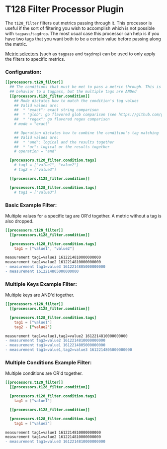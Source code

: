 # T128 Filter Processor Plugin

The `t128_filter` filters out metrics passing through it. This processor is useful if the sort of filtering you wish to accomplish which is not possible with `tagpass`/`tagdrop`. The most usual case this processor can help is if you have two tags that you want both to be a certain value before passing along the metric.

[Metric selectors](docs/CONFIGURATION.md#selectors) (such as `tagpass` and `tagdrop`) can be used to only apply the filters to specific metrics.

### Configuration:

```toml
[[processors.t128_filter]]
  ## The conditions that must be met to pass a metric through. This is similar
  ## behavior to a tagpass, but the multiple tags are ANDed
  [[processors.t128_filter.condition]]
    ## Mode dictates how to match the condition's tag values
    ## Valid values are:
    ##  * "exact": exact string comparison
    ##  * "glob": go flavored glob comparison (see https://github.com/gobwas/glob)
    ##  * "regex": go flavored regex comparison
    # mode = "exact"

    ## Operation dictates how to combine the condition's tag matching
    ## Valid values are:
    ##  * "and": logical and the results together
    ##  * "or": logical or the results together
    # operation = "and"

  [processors.t128_filter.condition.tags]
    # tag1 = ["value1", "value2"]
    # tag2 = ["value3"]

  [[processors.t128_filter.condition]]

  [processors.t128_filter.condition.tags]
    # tag1 = ["value3"]
```

### Basic Example Filter:

Multiple values for a specific tag are OR'd together. A metric without a tag is also dropped.

```toml
[[processors.t128_filter]]
  [[processors.t128_filter.condition]]

  [processors.t128_filter.condition.tags]
    tag1 = ["value1", "value2"]
```

```diff
measurement tag1=value1 1612214810000000000
measurement tag1=value2 1612214810000000000
- measurement tag1=value3 1612214805000000000
- measurement 1612214805000000000
```

### Multiple Keys Example Filter:

Multiple keys are AND'd together.

```toml
[[processors.t128_filter]]
  [[processors.t128_filter.condition]]

  [processors.t128_filter.condition.tags]
    tag1 = ["value1"]
    tag2 - ["value2"]
```

```diff
measurement tag1=value1,tag2=value2 1612214810000000000
- measurement tag2=value2 1612214810000000000
- measurement tag1=value1 1612214805000000000
- measurement tag1=value1,tag2=value3 1612214805000000000
```

### Multiple Conditions Example Filter:

Multiple conditions are OR'd together.

```toml
[[processors.t128_filter]]
  [[processors.t128_filter.condition]]

  [processors.t128_filter.condition.tags]
    tag1 = ["value1"]

  [[processors.t128_filter.condition]]

  [processors.t128_filter.condition.tags]
    tag1 = ["value2"]
```

```diff
measurement tag1=value1 1612214810000000000
measurement tag1=value2 1612214810000000000
- measurement tag1=value3 1612214810000000000
```
